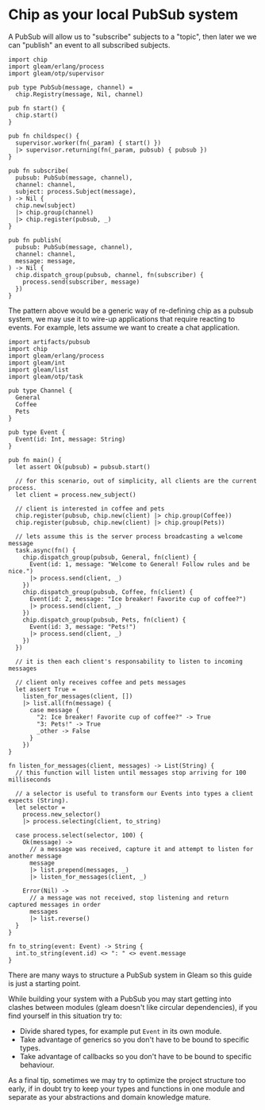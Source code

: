 # Chip as your local PubSub system

A PubSub will allow us to "subscribe" subjects to a "topic", then later we we can "publish" an event to all subscribed subjects. 

```gleam
import chip
import gleam/erlang/process
import gleam/otp/supervisor

pub type PubSub(message, channel) =
  chip.Registry(message, Nil, channel)

pub fn start() {
  chip.start()
}

pub fn childspec() {
  supervisor.worker(fn(_param) { start() })
  |> supervisor.returning(fn(_param, pubsub) { pubsub })
}

pub fn subscribe(
  pubsub: PubSub(message, channel),
  channel: channel,
  subject: process.Subject(message),
) -> Nil {
  chip.new(subject)
  |> chip.group(channel)
  |> chip.register(pubsub, _)
}

pub fn publish(
  pubsub: PubSub(message, channel),
  channel: channel,
  message: message,
) -> Nil {
  chip.dispatch_group(pubsub, channel, fn(subscriber) {
    process.send(subscriber, message)
  })
}
```

The pattern above would be a generic way of re-defining chip as a pubsub system, we may use it to wire-up applications that require reacting to events. For example, lets assume we want to create a chat application.  

```gleam 
import artifacts/pubsub
import chip
import gleam/erlang/process
import gleam/int
import gleam/list
import gleam/otp/task

pub type Channel {
  General
  Coffee
  Pets
}

pub type Event {
  Event(id: Int, message: String)
}

pub fn main() {
  let assert Ok(pubsub) = pubsub.start()

  // for this scenario, out of simplicity, all clients are the current process.
  let client = process.new_subject()

  // client is interested in coffee and pets
  chip.register(pubsub, chip.new(client) |> chip.group(Coffee))
  chip.register(pubsub, chip.new(client) |> chip.group(Pets))

  // lets assume this is the server process broadcasting a welcome message
  task.async(fn() {
    chip.dispatch_group(pubsub, General, fn(client) {
      Event(id: 1, message: "Welcome to General! Follow rules and be nice.")
      |> process.send(client, _)
    })
    chip.dispatch_group(pubsub, Coffee, fn(client) {
      Event(id: 2, message: "Ice breaker! Favorite cup of coffee?")
      |> process.send(client, _)
    })
    chip.dispatch_group(pubsub, Pets, fn(client) {
      Event(id: 3, message: "Pets!")
      |> process.send(client, _)
    })
  })

  // it is then each client's responsability to listen to incoming messages

  // client only receives coffee and pets messages
  let assert True =
    listen_for_messages(client, [])
    |> list.all(fn(message) {
      case message {
        "2: Ice breaker! Favorite cup of coffee?" -> True
        "3: Pets!" -> True
        _other -> False
      }
    })
}

fn listen_for_messages(client, messages) -> List(String) {
  // this function will listen until messages stop arriving for 100 milliseconds

  // a selector is useful to transform our Events into types a client expects (String).
  let selector =
    process.new_selector()
    |> process.selecting(client, to_string)

  case process.select(selector, 100) {
    Ok(message) ->
      // a message was received, capture it and attempt to listen for another message
      message
      |> list.prepend(messages, _)
      |> listen_for_messages(client, _)

    Error(Nil) ->
      // a message was not received, stop listening and return captured messages in order
      messages
      |> list.reverse()
  }
}

fn to_string(event: Event) -> String {
  int.to_string(event.id) <> ": " <> event.message
}
```

There are many ways to structure a PubSub system in Gleam so this guide is just a starting point. 

While building your system with a PubSub you may start getting into clashes between modules (gleam doesn't like circular dependencies), if you find yourself in this situation try to:

* Divide shared types, for example put `Event` in its own module.  
* Take advantage of generics so you don't have to be bound to specific types.
* Take advantage of callbacks so you don't have to be bound to specific behaviour.

As a final tip, sometimes we may try to optimize the project structure too early, if in doubt try to keep your types and functions in one module and separate as your abstractions and domain knowledge mature.
